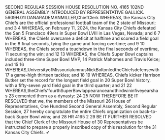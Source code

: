 SECOND REGULAR SESSION
HOUSE RESOLUTION NO. 4165
102ND GENERAL ASSEMBLY
INTRODUCED BY REPRESENTATIVE GALLICK.
5609H.01I DANARADEMANMILLER,ChiefClerk
WHEREAS, the Kansas City Chiefs are the official professional football team of the
2 state of Missouri; and
3
4 WHEREAS, on February 11, 2024, the Kansas City Chiefs defeated the San
5 Francisco 49ers in Super Bowl LVIII in Las Vegas, Nevada; and
6
7 WHEREAS, the Chiefs overcame a deficit at halftime and scored a field goal in the
8 final seconds, tying the game and forcing overtime; and
9
10 WHEREAS, the Chiefs scored a touchdown in the final seconds of overtime,
11 securing the win; and
12
13 WHEREAS, the Chiefs Super Bowl captains included three-time Super Bowl MVP,
14 Patrick Mahomes and Travis Kelce; and
15
16 WHEREAS,UniversityofMissourialumnusNickBoltonledtheChiefsdefensewith
17 a game-high thirteen tackles; and
18
19 WHEREAS, Chiefs kicker Harrison Butker set the record for the longest field goal in
20 Super Bowl history, with a fifty-seven yard field goal in the third quarter; and
21
22 WHEREAS,theChiefs'fourthSuperBowlappearanceandthirdwininfiveyearshas
23 cemented them as a dynasty:
24
25 NOW THEREFORE BE IT RESOLVED that we, the members of the Missouri
26 House of Representatives, One Hundred Second General Assembly, Second Regular Session,
27 hereby congratulate the entire Chiefs organization on back-to-back Super Bowl wins; and
28
HR 4165 2
29 BE IT FURTHER RESOLVED that the Chief Clerk of the Missouri House of
30 Representatives be instructed to prepare a properly inscribed copy of this resolution for the
31 Kansas City Chiefs.
✔